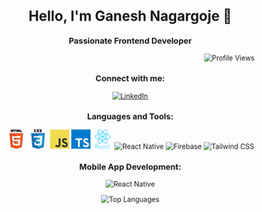 
<h1 align="center">Hello, I'm Ganesh Nagargoje 👋</h1>
<h3 align="center">Passionate Frontend Developer</h3>

<p align="right"> 
  <img src="https://komarev.com/ghpvc/?username=ganesh-16n&label=Profile%20views&color=0e75b6&style=flat" alt="Profile Views" />
</p>



<h3 align="center">Connect with me:</h3>
<p align="center">
  <a href="https://linkedin.com/in/ganesh-nagargoje" target="blank">
    <img src="https://raw.githubusercontent.com/rahuldkjain/github-profile-readme-generator/master/src/images/icons/Social/linked-in-alt.svg" alt="LinkedIn" height="30" width="150" />
  </a>
</p>

<h3 align="center">Languages and Tools:</h3>
<p align="center">
  <img src="https://raw.githubusercontent.com/devicons/devicon/master/icons/html5/html5-original-wordmark.svg" alt="HTML5" width="40" height="40"/>
  <img src="https://raw.githubusercontent.com/devicons/devicon/master/icons/css3/css3-original-wordmark.svg" alt="CSS3" width="40" height="40"/>
  <img src="https://raw.githubusercontent.com/devicons/devicon/master/icons/javascript/javascript-original.svg" alt="JavaScript" width="40" height="40"/>
  <img src="https://raw.githubusercontent.com/devicons/devicon/master/icons/typescript/typescript-original.svg" alt="TypeScript" width="40" height="40"/>
  <img src="https://raw.githubusercontent.com/devicons/devicon/master/icons/react/react-original-wordmark.svg" alt="React" width="40" height="40"/>
  <img src="https://reactnative.dev/img/header_logo.svg" alt="React Native" width="40" height="40"/>
  <img src="https://www.vectorlogo.zone/logos/firebase/firebase-icon.svg" alt="Firebase" width="40" height="40"/>
  <img src="https://www.vectorlogo.zone/logos/tailwindcss/tailwindcss-icon.svg" alt="Tailwind CSS" width="40" height="40"/>
</p>

<h3 align="center">Mobile App Development:</h3>
<p align="center">
  <img src="https://reactnative.dev/img/header_logo.svg" alt="React Native" width="40" height="40"/>
</p>

<p align="center">
  <img src="https://github-readme-stats.vercel.app/api/top-langs?username=ganesh-16n&show_icons=true&locale=en&layout=compact" alt="Top Languages" />
</p>
